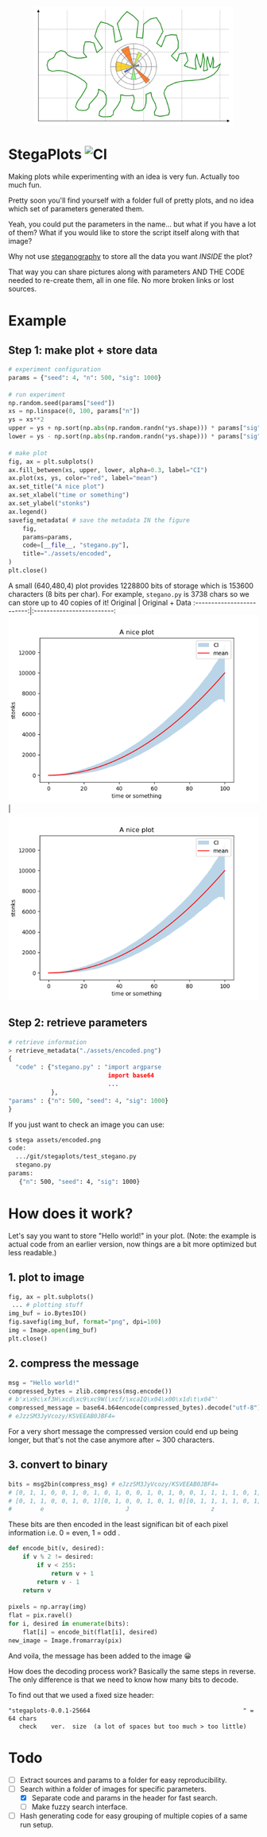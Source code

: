 <p align="center">
  <img width="400" src="https://raw.githubusercontent.com/lfrati/stegaplots/main/assets/stegaplot.png">
</p>

# StegaPlots  ![CI](https://github.com/lfrati/stegaplots/actions/workflows/test.yml/badge.svg)

Making plots while experimenting with an idea is very fun. Actually too much fun. 

Pretty soon you'll find yourself with a folder full of pretty plots, and no idea which set of parameters generated them.

Yeah, you could put the parameters in the name... but what if you have a lot of them? 
What if you would like to store the script itself along with that image?

Why not use [steganography](https://en.wikipedia.org/wiki/Steganography) to store all the data you want *INSIDE* the plot?

That way you can share pictures along with parameters AND THE CODE needed to re-create them, all in one file. No more broken links or lost sources.

# Example
## Step 1: make plot + store data
```python
# experiment configuration
params = {"seed": 4, "n": 500, "sig": 1000}

# run experiment
np.random.seed(params["seed"])
xs = np.linspace(0, 100, params["n"])
ys = xs**2
upper = ys + np.sort(np.abs(np.random.randn(*ys.shape))) * params["sig"]
lower = ys - np.sort(np.abs(np.random.randn(*ys.shape))) * params["sig"]

# make plot
fig, ax = plt.subplots()
ax.fill_between(xs, upper, lower, alpha=0.3, label="CI")
ax.plot(xs, ys, color="red", label="mean")
ax.set_title("A nice plot")
ax.set_xlabel("time or something")
ax.set_ylabel("stonks")
ax.legend()
savefig_metadata( # save the metadata IN the figure
    fig,
    params=params,
    code=[__file__, "stegano.py"],
    title="./assets/encoded",
)
plt.close()
```
A small (640,480,4) plot provides 1228800 bits of storage which is 153600 characters (8 bits per char).
For example, ```stegano.py``` is 3738 chars so we can store up to 40 copies of it!
Original                   |  Original + Data
:-------------------------:|:-------------------------:
![](https://raw.githubusercontent.com/lfrati/stegaplots/main/assets/original.png)   |  ![](https://raw.githubusercontent.com/lfrati/stegaplots/main/assets/encoded.png)

## Step 2: retrieve parameters
```python
# retrieve information
> retrieve_metadata("./assets/encoded.png")
{
  "code" : {"stegano.py" : "import argparse
                            import base64
                            ... 
            },
"params" : {"n": 500, "seed": 4, "sig": 1000}
}
```

If you just want to check an image you can use:

```bash
$ stega assets/encoded.png
code:
  .../git/stegaplots/test_stegano.py
  stegano.py
params:
   {"n": 500, "seed": 4, "sig": 1000}
```

# How does it work?
Let's say you want to store "Hello world!" in your plot. (Note: the example is actual code from an earlier version, now things are a bit more optimized but less readable.)
## 1. plot to image
```python
fig, ax = plt.subplots()
 ... # plotting stuff
img_buf = io.BytesIO()
fig.savefig(img_buf, format="png", dpi=100)
img = Image.open(img_buf)
plt.close()
```
## 2. compress the message
```python
msg = "Hello world!"
compressed_bytes = zlib.compress(msg.encode()) 
# b'x\x9c\xf3H\xcd\xc9\xc9W(\xcf/\xcaIQ\x04\x00\x1d\t\x04^'
compressed_message = base64.b64encode(compressed_bytes).decode("utf-8")
# eJzzSM3JyVcozy/KSVEEAB0JBF4=
```
For a very short message the compressed version could end up being longer, but that's not the case anymore after ~ 300 characters.

## 3. convert to binary
```python
bits = msg2bin(compress_msg) # eJzzSM3JyVcozy/KSVEEAB0JBF4=
# [0, 1, 1, 0, 0, 1, 0, 1, 0, 1, 0, 0, 1, 0, 1, 0, 0, 1, 1, 1, 1, 0, 1, 0, 0, 1, 1 ...
# [0, 1, 1, 0, 0, 1, 0, 1][0, 1, 0, 0, 1, 0, 1, 0][0, 1, 1, 1, 1, 0, 1, 0][0, 1, 1 ...
#        e                       J                       z                       z ...
```
These bits are then encoded in the least significan bit of each pixel information i.e. 0 = even, 1 = odd .
```python
def encode_bit(v, desired):
    if v % 2 != desired:
        if v < 255:
            return v + 1
        return v - 1
    return v

pixels = np.array(img)
flat = pix.ravel()
for i, desired in enumerate(bits):
    flat[i] = encode_bit(flat[i], desired)
new_image = Image.fromarray(pix)
```
And voila, the message has been added to the image 😀

How does the decoding process work? Basically the same steps in reverse. The only difference is that we need to know how many bits to decode.

To find out that we used a fixed size header:
```
"stegaplots-0.0.1-25664                                           " = 64 chars 
   check    ver.  size  (a lot of spaces but too much > too little)
```

# Todo
- [ ] Extract sources and params to a folder for easy reproducibility.
- [ ] Search within a folder of images for specific parameters.
  - [x] Separate code and params in the header for fast search.
  - [ ] Make fuzzy search interface.
- [ ] Hash generating code for easy grouping of multiple copies of a same run setup. 
